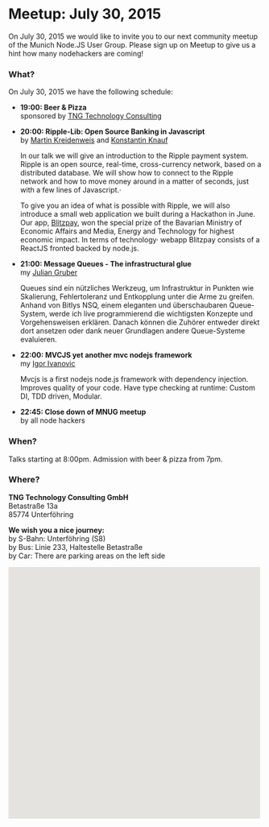 # Meetup: July 30, 2015

On July 30, 2015 we would like to invite you to our next community meetup of the Munich Node.JS User Group. 
Please sign up on Meetup to give us a hint how many nodehackers are coming!

### What?

On July 30, 2015 we have the following schedule:


*   **19:00: Beer & Pizza**  
    sponsored by [TNG Technology Consulting](http://www.tngtech.com)
    
*   **20:00: Ripple-Lib: Open Source Banking in Javascript**  
    by [Martin Kreidenweis](/speakers#martink) and [Konstantin Knauf](/speakers#konstantink)
  
    In our talk we will give an introduction to the Ripple payment system. Ripple
    is an open source, real-time, cross-currency network, based on a
    distributed database. We will show how to connect to the Ripple network and
    how to move money around in a matter of seconds, just with a few lines of Javascript.·

    To give you an idea of what is possible with Ripple, we will also introduce a
    small web application we built during a Hackathon in June. Our app,
    [Blitzpay](http://www.blitzpay.biz), won the special prize of the Bavarian
    Ministry of Economic Affairs and Media, Energy and Technology for highest
    economic impact. In terms of technology· webapp Blitzpay consists of
    a ReactJS fronted backed by node.js.
  
*   **21:00: Message Queues - The infrastructural glue**  
    my [Julian Gruber](/speakers#juliang)
   
    Queues sind ein nützliches Werkzeug, um Infrastruktur in Punkten wie
    Skalierung, Fehlertoleranz und Entkopplung unter die Arme zu greifen. Anhand
    von Bitlys NSQ, einem eleganten und überschaubaren Queue-System, werde ich live
    programmierend die wichtigsten Konzepte und Vorgehensweisen erklären. Danach
    können die Zuhörer entweder direkt dort ansetzen oder dank neuer Grundlagen
    andere Queue-Systeme evaluieren.
   
*   **22:00: MVCJS yet another mvc nodejs framework**  
    my [Igor Ivanovic](/speakers#igori)
   
    Mvcjs is a first nodejs node.js framework with dependency injection.
    Improves quality of your code. Have type checking at runtime: Custom DI,
    TDD driven, Modular.
   
*   **22:45: Close down of MNUG meetup**  
    by all node hackers
  
### When?
 
Talks starting at 8:00pm. Admission with beer & pizza from 7pm.
 
### Where?

**TNG Technology Consulting GmbH**   
Betastraße 13a  
85774 Unterföhring  

**We wish you a nice journey:**  
by S-Bahn: Unterföhring (S8)  
by Bus: Linie 233, Haltestelle Betastraße  
by Car: There are parking areas on the left side

<div id="map" class="map" style="width: 500px; height:500px; position: relative; background-color: rgb(229, 227, 223);">
</div>
<script type="text/javascript">drawMap();</script>

